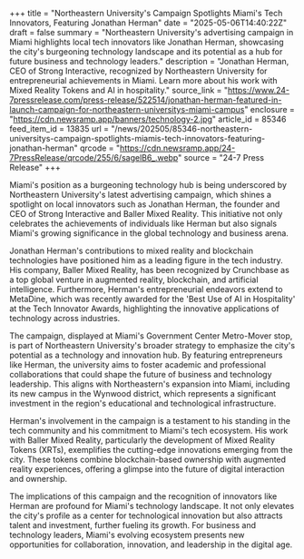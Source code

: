 +++
title = "Northeastern University's Campaign Spotlights Miami's Tech Innovators, Featuring Jonathan Herman"
date = "2025-05-06T14:40:22Z"
draft = false
summary = "Northeastern University's advertising campaign in Miami highlights local tech innovators like Jonathan Herman, showcasing the city's burgeoning technology landscape and its potential as a hub for future business and technology leaders."
description = "Jonathan Herman, CEO of Strong Interactive, recognized by Northeastern University for entrepreneurial achievements in Miami. Learn more about his work with Mixed Reality Tokens and AI in hospitality."
source_link = "https://www.24-7pressrelease.com/press-release/522514/jonathan-herman-featured-in-launch-campaign-for-northeastern-universitys-miami-campus"
enclosure = "https://cdn.newsramp.app/banners/technology-2.jpg"
article_id = 85346
feed_item_id = 13835
url = "/news/202505/85346-northeastern-universitys-campaign-spotlights-miamis-tech-innovators-featuring-jonathan-herman"
qrcode = "https://cdn.newsramp.app/24-7PressRelease/qrcode/255/6/sagelB6_.webp"
source = "24-7 Press Release"
+++

<p>Miami's position as a burgeoning technology hub is being underscored by Northeastern University's latest advertising campaign, which shines a spotlight on local innovators such as Jonathan Herman, the founder and CEO of Strong Interactive and Baller Mixed Reality. This initiative not only celebrates the achievements of individuals like Herman but also signals Miami's growing significance in the global technology and business arena.</p><p>Jonathan Herman's contributions to mixed reality and blockchain technologies have positioned him as a leading figure in the tech industry. His company, Baller Mixed Reality, has been recognized by Crunchbase as a top global venture in augmented reality, blockchain, and artificial intelligence. Furthermore, Herman's entrepreneurial endeavors extend to MetaDine, which was recently awarded for the 'Best Use of AI in Hospitality' at the Tech Innovator Awards, highlighting the innovative applications of technology across industries.</p><p>The campaign, displayed at Miami's Government Center Metro-Mover stop, is part of Northeastern University's broader strategy to emphasize the city's potential as a technology and innovation hub. By featuring entrepreneurs like Herman, the university aims to foster academic and professional collaborations that could shape the future of business and technology leadership. This aligns with Northeastern's expansion into Miami, including its new campus in the Wynwood district, which represents a significant investment in the region's educational and technological infrastructure.</p><p>Herman's involvement in the campaign is a testament to his standing in the tech community and his commitment to Miami's tech ecosystem. His work with Baller Mixed Reality, particularly the development of Mixed Reality Tokens (XRTs), exemplifies the cutting-edge innovations emerging from the city. These tokens combine blockchain-based ownership with augmented reality experiences, offering a glimpse into the future of digital interaction and ownership.</p><p>The implications of this campaign and the recognition of innovators like Herman are profound for Miami's technology landscape. It not only elevates the city's profile as a center for technological innovation but also attracts talent and investment, further fueling its growth. For business and technology leaders, Miami's evolving ecosystem presents new opportunities for collaboration, innovation, and leadership in the digital age.</p>